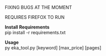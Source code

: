 FIXING BUGS AT THE MOMENT

REQUIRES FIREFOX TO RUN

**Install Requirements**<br>
pip install -r requirements.txt

**Usage**<br>
py eka_tool.py [keyword] [max_price] [pages]
